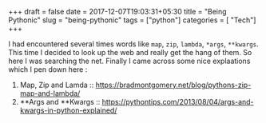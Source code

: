 +++
draft = false
date = 2017-12-07T19:03:31+05:30
title = "Being Pythonic"
slug = "being-pythonic"
tags = ["python"]
categories = [ "Tech"]
+++

I had encountered several times words like `map`, `zip`, `lambda`, `*args`, `**kwargs`.
This time I decided to look up the web and really get the hang of them.
So here I was searching the net.
Finally I came across some nice explaations which I pen down here :

1. Map, Zip and Lamda :: https://bradmontgomery.net/blog/pythons-zip-map-and-lambda/
2. **Args and **Kwargs :: https://pythontips.com/2013/08/04/args-and-kwargs-in-python-explained/
